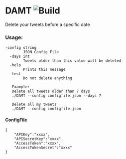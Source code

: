 # DAMT ![Build](https://github.com/someone-stole-my-name/DAMT/workflows/Build/badge.svg)
Delete your tweets before a specific date

### Usage:
```
-config string
        JSON Config File
  -days int
        Tweets older than this value will be deleted
  -help
        Prints this message
  -test
        Do not delete anything
        
   Example:
   Delete all tweets older than 7 days
   ./DAMT --config configfile.json --days 7
   
   Delete all my tweets
   ./DAMT --config configfile.json
```

#### ConfigFile
```
{
    "APIKey":"xxxx",
    "APISecretKey":"xxxx",
    "AccessToken":"xxxx",
    "AccessTokenSecret":"xxxx"
}
```
